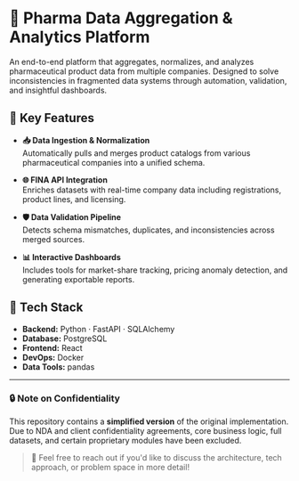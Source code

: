 # 🧪 Pharma Data Aggregation & Analytics Platform

An end-to-end platform that aggregates, normalizes, and analyzes pharmaceutical product data from multiple companies. Designed to solve inconsistencies in fragmented data systems through automation, validation, and insightful dashboards.

## 🚀 Key Features

- **📥 Data Ingestion & Normalization**  
  Automatically pulls and merges product catalogs from various pharmaceutical companies into a unified schema.

- **🌐 FINA API Integration**  
  Enriches datasets with real-time company data including registrations, product lines, and licensing.

- **🛡️ Data Validation Pipeline**  
  Detects schema mismatches, duplicates, and inconsistencies across merged sources.

- **📊 Interactive Dashboards**  
  Includes tools for market-share tracking, pricing anomaly detection, and generating exportable reports.

## 🧰 Tech Stack

- **Backend:** Python · FastAPI · SQLAlchemy  
- **Database:** PostgreSQL  
- **Frontend:** React  
- **DevOps:** Docker  
- **Data Tools:** pandas

---

### 🔒 Note on Confidentiality

This repository contains a **simplified version** of the original implementation. Due to NDA and client confidentiality agreements, core business logic, full datasets, and certain proprietary modules have been excluded.

> 💬 Feel free to reach out if you'd like to discuss the architecture, tech approach, or problem space in more detail!
